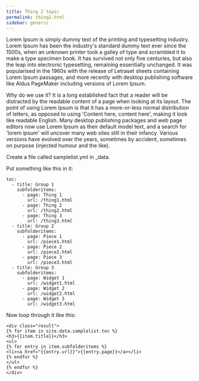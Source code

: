 ```yaml
---
title: Thing 2 topic
permalink: thing2.html
sidebar: generic
---
```


Lorem Ipsum is simply dummy text of the printing and typesetting industry. Lorem Ipsum has been the industry's standard dummy text ever since the 1500s, when an unknown printer took a galley of type and scrambled it to make a type specimen book. It has survived not only five centuries, but also the leap into electronic typesetting, remaining essentially unchanged. It was popularised in the 1960s with the release of Letraset sheets containing Lorem Ipsum passages, and more recently with desktop publishing software like Aldus PageMaker including versions of Lorem Ipsum.

Why do we use it?
It is a long established fact that a reader will be distracted by the readable content of a page when looking at its layout. The point of using Lorem Ipsum is that it has a more-or-less normal distribution of letters, as opposed to using 'Content here, content here', making it look like readable English. Many desktop publishing packages and web page editors now use Lorem Ipsum as their default model text, and a search for 'lorem ipsum' will uncover many web sites still in their infancy. Various versions have evolved over the years, sometimes by accident, sometimes on purpose (injected humour and the like).


Create a file called samplelist.yml in _data.

Put something like this in it:

    toc:
      - title: Group 1
        subfolderitems:
          - page: Thing 1
            url: /thing1.html
          - page: Thing 2
            url: /thing2.html
          - page: Thing 3
            url: /thing3.html
      - title: Group 2
        subfolderitems:
          - page: Piece 1
            url: /piece1.html
          - page: Piece 2
            url: /piece2.html
          - page: Piece 3
            url: /piece3.html
      - title: Group 3
        subfolderitems:
          - page: Widget 1
            url: /widget1.html
          - page: Widget 2
            url: /widget2.html
          - page: Widget 3
            url: /widget3.html

Now loop through it like this:

    <div class="result">
    {% for item in site.data.samplelist.toc %}
    <h3>{{item.title}}</h3>
    <ul>
    {% for entry in item.subfolderitems %}
    <li><a href="{{entry.url}}">{{entry.page}}</a></li>
    {% endfor %}
    </ul>
    {% endfor %}
    </div>
